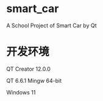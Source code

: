 # smart_car
A School Project of Smart Car by Qt 
# 开发环境
QT Creator 12.0.0

QT 6.6.1 Mingw 64-bit

Windows 11
